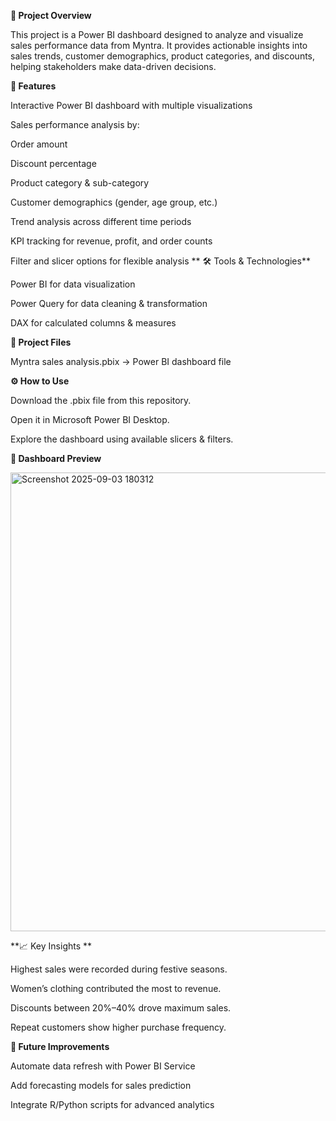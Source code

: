 
**📌 Project Overview**

This project is a Power BI dashboard designed to analyze and visualize sales performance data from Myntra.
It provides actionable insights into sales trends, customer demographics, product categories, and discounts, helping stakeholders make data-driven decisions.

**🚀 Features**

Interactive Power BI dashboard with multiple visualizations

Sales performance analysis by:

Order amount

Discount percentage

Product category & sub-category

Customer demographics (gender, age group, etc.)

Trend analysis across different time periods

KPI tracking for revenue, profit, and order counts

Filter and slicer options for flexible analysis
**
🛠️ Tools & Technologies**

Power BI for data visualization

Power Query for data cleaning & transformation

DAX for calculated columns & measures

**📂 Project Files**

Myntra sales analysis.pbix → Power BI dashboard file


**⚙️ How to Use**

Download the .pbix file from this repository.

Open it in Microsoft Power BI Desktop.

Explore the dashboard using available slicers & filters.


**📸 Dashboard Preview**

<img width="1312" height="734" alt="Screenshot 2025-09-03 180312" src="https://github.com/user-attachments/assets/4186c2ef-ddaa-4946-9472-af66cc2b51ae" />




**📈 Key Insights **

Highest sales were recorded during festive seasons.

Women’s clothing contributed the most to revenue.

Discounts between 20%–40% drove maximum sales.

Repeat customers show higher purchase frequency.



**📑 Future Improvements**

Automate data refresh with Power BI Service

Add forecasting models for sales prediction

Integrate R/Python scripts for advanced analytics
